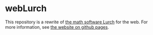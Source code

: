 
# webLurch

This repository is a rewrite of
[the math software Lurch](http://lurchmath.org) for the web.
For more information, see [the website on github pages](
http://nathancarter.github.io/weblurch).

